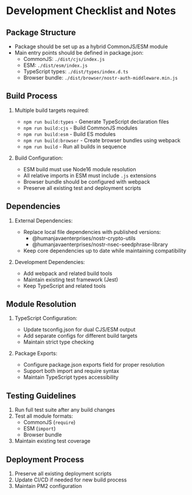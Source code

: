 # Development Checklist and Notes

## Package Structure
- Package should be set up as a hybrid CommonJS/ESM module
- Main entry points should be defined in package.json:
  - CommonJS: `./dist/cjs/index.js`
  - ESM: `./dist/esm/index.js`
  - TypeScript types: `./dist/types/index.d.ts`
  - Browser bundle: `./dist/browser/nostr-auth-middleware.min.js`

## Build Process
1. Multiple build targets required:
   - `npm run build:types` - Generate TypeScript declaration files
   - `npm run build:cjs` - Build CommonJS modules
   - `npm run build:esm` - Build ES modules
   - `npm run build:browser` - Create browser bundles using webpack
   - `npm run build` - Run all builds in sequence

2. Build Configuration:
   - ESM build must use Node16 module resolution
   - All relative imports in ESM must include `.js` extensions
   - Browser bundle should be configured with webpack
   - Preserve all existing test and deployment scripts

## Dependencies
1. External Dependencies:
   - Replace local file dependencies with published versions:
     - @humanjavaenterprises/nostr-crypto-utils
     - @humanjavaenterprises/nostr-nsec-seedphrase-library
   - Keep core dependencies up to date while maintaining compatibility

2. Development Dependencies:
   - Add webpack and related build tools
   - Maintain existing test framework (Jest)
   - Keep TypeScript and related tools

## Module Resolution
1. TypeScript Configuration:
   - Update tsconfig.json for dual CJS/ESM output
   - Add separate configs for different build targets
   - Maintain strict type checking

2. Package Exports:
   - Configure package.json exports field for proper resolution
   - Support both import and require syntax
   - Maintain TypeScript types accessibility

## Testing Guidelines
1. Run full test suite after any build changes
2. Test all module formats:
   - CommonJS (`require`)
   - ESM (`import`)
   - Browser bundle
3. Maintain existing test coverage

## Deployment Process
1. Preserve all existing deployment scripts
2. Update CI/CD if needed for new build process
3. Maintain PM2 configuration
